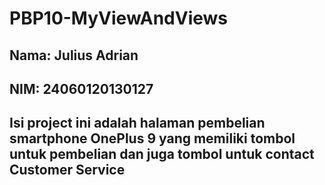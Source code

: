 # PBP10-MyViewAndViews
## Nama: Julius Adrian
## NIM: 24060120130127
## Isi project ini adalah halaman pembelian smartphone OnePlus 9 yang memiliki tombol untuk pembelian dan juga tombol untuk contact Customer Service
